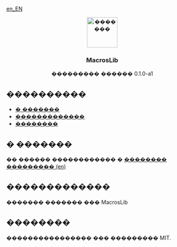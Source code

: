 [en_EN](./README.md)

<p align="center">
    <img src="./docs/logo.png" alt="�������" width="80" height="80">
    <h3 align="center">MacrosLib</h3>
    <p align="center">��������� ������ 0.1.0-a1</p>
</p>

## ����������

* [� �������](#about-the-project)
* [�������������](#usage)
* [��������](#license)

## � �������

�� ������ ������������ � [�������� ��������� (en)](./CHANGELOG)

## �������������

������� ������� ��� MacrosLib

## ��������

���������������� ��� ��������� MIT.